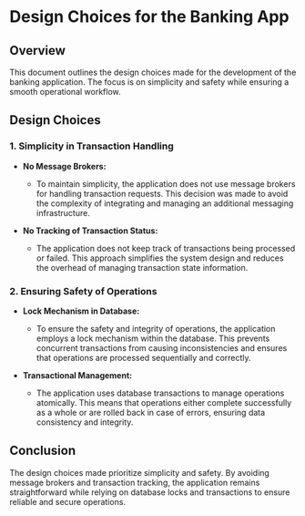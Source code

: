 # Design Choices for the Banking App

## Overview

This document outlines the design choices made for the development of the banking application. The focus is on simplicity and safety while ensuring a smooth operational workflow.

## Design Choices

### 1. Simplicity in Transaction Handling

- **No Message Brokers:**
    - To maintain simplicity, the application does not use message brokers for handling transaction requests. This decision was made to avoid the complexity of integrating and managing an additional messaging infrastructure.

- **No Tracking of Transaction Status:**
    - The application does not keep track of transactions being processed or failed. This approach simplifies the system design and reduces the overhead of managing transaction state information.

### 2. Ensuring Safety of Operations

- **Lock Mechanism in Database:**
    - To ensure the safety and integrity of operations, the application employs a lock mechanism within the database. This prevents concurrent transactions from causing inconsistencies and ensures that operations are processed sequentially and correctly.

- **Transactional Management:**
    - The application uses database transactions to manage operations atomically. This means that operations either complete successfully as a whole or are rolled back in case of errors, ensuring data consistency and integrity.

## Conclusion

The design choices made prioritize simplicity and safety. By avoiding message brokers and transaction tracking, the application remains straightforward while relying on database locks and transactions to ensure reliable and secure operations.
